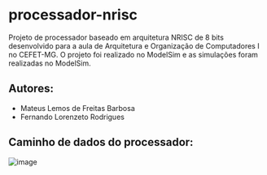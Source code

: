 # processador-nrisc

Projeto de processador baseado em arquitetura NRISC de 8 bits desenvolvido para a aula de Arquitetura e Organização de Computadores I no CEFET-MG. O projeto foi realizado no ModelSim e as simulações foram realizadas no ModelSim.  

## Autores:
- Mateus Lemos de Freitas Barbosa
- Fernando Lorenzeto Rodrigues

## Caminho de dados do processador:
![image](https://user-images.githubusercontent.com/34630821/181353987-e48352a1-c759-47d1-a8a9-754902a6d5b6.png)
